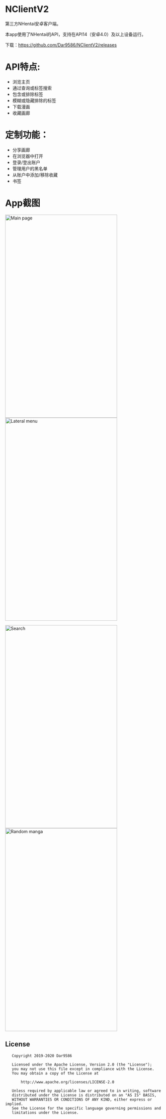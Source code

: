 # NClientV2
第三方NHentai安卓客户端。

本app使用了NHentai的API，支持在API14（安卓4.0）及以上设备运行。

下载：https://github.com/Dar9586/NClientV2/releases
# API特点:
  - 浏览主页
  - 通过查询或标签搜索
  - 包含或排除标签
  - 模糊或隐藏排除的标签
  - 下载漫画
  - 收藏画廊
# 定制功能：
  - 分享画廊
  - 在浏览器中打开
  - 登录/登出账户
  - 管理用户的黑名单
  - 从账户中添加/移除收藏
  - 书签
# App截图
<p>
  <img src="https://raw.githubusercontent.com/Dar9586/NClientV2/master/readme/images/img1.jpg" alt="Main page" width="360" height="650">
  <img src="https://raw.githubusercontent.com/Dar9586/NClientV2/master/readme/images/img2.jpg" alt="Lateral menu" width="360" height="650">
</p>
<p>
  <img src="https://raw.githubusercontent.com/Dar9586/NClientV2/master/readme/images/img3.jpg" alt="Search" width="360" height="650">
  <img src="https://raw.githubusercontent.com/Dar9586/NClientV2/master/readme/images/img4.jpg" alt="Random manga" width="360" height="650">
</p>

## License
```
   Copyright 2019-2020 Dar9586

   Licensed under the Apache License, Version 2.0 (the "License");
   you may not use this file except in compliance with the License.
   You may obtain a copy of the License at

       http://www.apache.org/licenses/LICENSE-2.0

   Unless required by applicable law or agreed to in writing, software
   distributed under the License is distributed on an "AS IS" BASIS,
   WITHOUT WARRANTIES OR CONDITIONS OF ANY KIND, either express or implied.
   See the License for the specific language governing permissions and
   limitations under the License.
```

